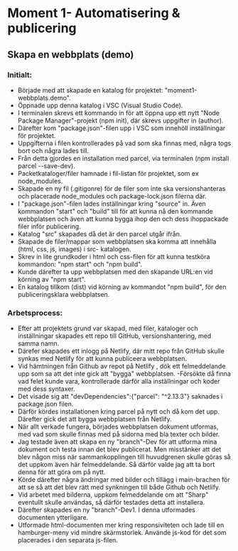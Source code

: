 # Moment 1- Automatisering & publicering
## Skapa en webbplats (demo)

### Initialt:
- Började med att skapade en katalog för projektet: "moment1-webbplats.demo".
- Öppnade upp denna katalog i VSC (Visual Studio Code).
- I terminalen skrevs ett kommando in för att öppna upp ett nytt "Node Package Manager"-projekt (npm init), där skrevs uppgifter in (author). 
- Därefter kom "package.json"-filen upp i VSC som innehöll inställningar för projektet. 
- Uppgifterna i filen kontrollerades på vad som ska finnas med, några togs bort och några lades till. 
- Från detta gjordes en installation med parcel, via terminalen (npm install parcel --save-dev).
- Packetkataloger/filer hamnade i fil-listan för projektet, som ex node_modules.
- Skapade en ny fil (.gitigonre) för de filer som inte ska versionshanteras och placerade node_modules och package-lock.json filerna där. 
- I "package.json"-filen lades inställningar kring "source" in. Även kommandon "start" och "build" till för att kunna nå den kommande webbplatsen och även att kunna bygga ihop den och dess ihoppackade filer inför publicering.
- Katalog "src" skapades då det är den parcel utgår ifrån.
- Skapade de filer/mappar som webbplatsen ska komma att innehålla (html, css, js, images) i src- katalogen. 
- Skrev in lite grundkoder i html och css-filen för att kunna testköra kommandon: "npm start" och "npm build".
- Kunde därefter ta upp webbplatsen med den skapande URL:en vid körning av "npm start". 
- En katalog tillkom (dist) vid körning av kommandot "npm build", för den publiceringsklara webbplatsen.

### Arbetsprocess: 
- Efter att projektets grund var skapad, med filer, kataloger och inställningar skapades ett repo till GitHub, versionshantering, med samma namn.
- Därefer skapades ett inlogg på Netlify, där mitt repo från GitHub skulle synkas med Netlify för att kunna publiceera webbplatsen. 
- Vid hämtningen från Github av repot på Netlify , dök ett felmeddelande upp som sa att det inte gick att "bygga" webbplatsen.
-Försökte då finna vad felet kunde vara, kontrollerade därför alla inställningar och koder med dess syntaxer.
- Det visade sig att "devDependencies":{"parcel": "^2.13.3"} saknades i package.json filen.
- Därför kördes installationen kring parcel på nytt och då kom det upp. Därefter gick det att bygga webbplatsen från Netlify. 
- När allt verkade fungera, börjades webbplatsen dokument utformas, med vad som skulle finnas med på sidorna med bla texter och bilder. 
- Jag testade även att skapa en ny "branch"-Dev för att utforma mina dokument och testa innan det blev publicerat. Men misstänker att det blev någon miss när sammankopplingen till huvudgrenen skulle göras så det uppkom även här felmeddelande. Så därför valde jag att ta bort denna för att göra om på nytt. 
- Körde därefter några ändringar med bilder och tillägg i main-brachen för att se så att det blev rätt med synkningen till både Github och Netlify.
- Vid arbetet med bilderna, uppkom felmeddelande om att "Sharp" eventullt skulle användas, så därför testades detta att installera.
- Därefter skapades en ny "branch"-Dev1. I denna utformades documenten ytterligare.
- Utformade html-documenten mer kring responsiviteten och lade till en hamburger-meny vid mindre skärmstorlek. Använde js-kod för det som placerades i den separata js-filen. 
